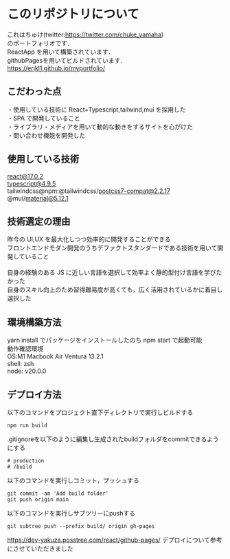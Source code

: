 # このリポジトリについて

これはちゅけ(twitter:https://twitter.com/chuke_yamaha)<br>
のポートフォリオです．<br>
ReactApp を用いて構築されています．<br>
githubPagesを用いてビルドされています.<br>
https://erjkl1.github.io/myportfolio/

## こだわった点

・使用している技術に React+Typescript,tailwind,mui を採用した<br>
・SPA で開発していること<br>
・ライブラリ・メディアを用いて動的な動きをするサイトを心がけた<br>
・問い合わせ機能を開発した

## 使用している技術

react@17.0.2<br>
typescript@4.9.5<br>
tailwindcss@npm:@tailwindcss/postcss7-compat@2.2.17<br>
@mui/material@5.12.1

## 技術選定の理由

昨今の UI,UX を最大化しつつ効率的に開発することができる<br>
フロントエンドモダン開発のうちデファクトスタンダードである技術を用いて開発していること<br>
<br>
自身の経験のある JS に近しい言語を選択して効率よく静的型付け言語を学びたかった<br>
自身のスキル向上のため習得難易度が高くても，広く活用されているかに着目し選択した

## 環境構築方法

yarn install でパッケージをインストールしたのち npm start で起動可能<br>
動作確認環境<br>
OS:M1 Macbook Air Ventura 13.2.1<br>
shell: zsh<br>
node: v20.0.0

## デプロイ方法

以下のコマンドをプロジェクト直下ディレクトリで実行しビルドする
```
npm run build
```

.gitignoreを以下のように編集し生成されたbuildフォルダをcommitできるようにする
```
# production
# /build
```

以下のコマンドを実行しコミット，プッシュする
```
git commit -am 'Add build folder'
git push origin main
```

以下のコマンドを実行しサブツリーにpushする
```
git subtree push --prefix build/ origin gh-pages
```

https://dev-yakuza.posstree.com/react/github-pages/
デプロイについて参考にさせていただきました


